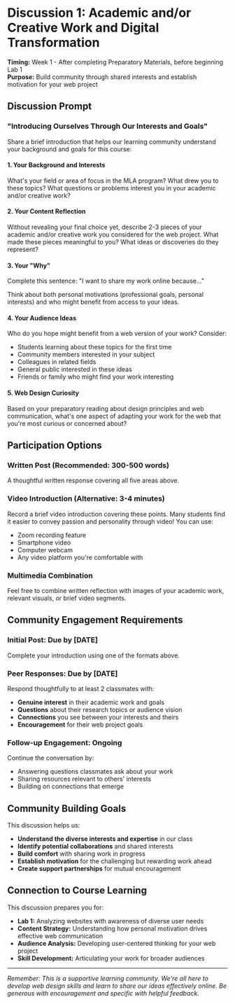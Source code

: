 # Discussion 1: Academic and/or Creative Work and Digital Transformation

**Timing:** Week 1 - After completing Preparatory Materials, before beginning Lab 1  
**Purpose:** Build community through shared interests and establish motivation for your web project

## Discussion Prompt

### **"Introducing Ourselves Through Our Interests and Goals"**

Share a brief introduction that helps our learning community understand your background and goals for this course:

#### **1. Your Background and Interests** 
What's your field or area of focus in the MLA program? What drew you to these topics? What questions or problems interest you in your academic and/or creative work?

#### **2. Your Content Reflection** 
Without revealing your final choice yet, describe 2-3 pieces of your academic and/or creative work you considered for the web project. What made these pieces meaningful to you? What ideas or discoveries do they represent?

#### **3. Your "Why"** 
Complete this sentence: "I want to share my work online because..." 

Think about both personal motivations (professional goals, personal interests) and who might benefit from access to your ideas.

#### **4. Your Audience Ideas** 
Who do you hope might benefit from a web version of your work? Consider:
- Students learning about these topics for the first time
- Community members interested in your subject
- Colleagues in related fields
- General public interested in these ideas
- Friends or family who might find your work interesting

#### **5. Web Design Curiosity**
Based on your preparatory reading about design principles and web communication, what's one aspect of adapting your work for the web that you're most curious or concerned about?

## Participation Options

### **Written Post (Recommended: 300-500 words)**
A thoughtful written response covering all five areas above.

### **Video Introduction (Alternative: 3-4 minutes)**
Record a brief video introduction covering these points. Many students find it easier to convey passion and personality through video! You can use:
- Zoom recording feature
- Smartphone video
- Computer webcam
- Any video platform you're comfortable with

### **Multimedia Combination**
Feel free to combine written reflection with images of your academic work, relevant visuals, or brief video segments.

## Community Engagement Requirements

### **Initial Post:** Due by [DATE]
Complete your introduction using one of the formats above.

### **Peer Responses:** Due by [DATE] 
Respond thoughtfully to at least 2 classmates with:
- **Genuine interest** in their academic work and goals
- **Questions** about their research topics or audience vision
- **Connections** you see between your interests and theirs
- **Encouragement** for their web project goals

### **Follow-up Engagement:** Ongoing
Continue the conversation by:
- Answering questions classmates ask about your work
- Sharing resources relevant to others' interests
- Building on connections that emerge

## Community Building Goals

This discussion helps us:
- **Understand the diverse interests and expertise** in our class
- **Identify potential collaborations** and shared interests
- **Build comfort** with sharing work in progress
- **Establish motivation** for the challenging but rewarding work ahead
- **Create support partnerships** for mutual encouragement

## Connection to Course Learning

This discussion prepares you for:
- **Lab 1:** Analyzing websites with awareness of diverse user needs
- **Content Strategy:** Understanding how personal motivation drives effective web communication
- **Audience Analysis:** Developing user-centered thinking for your web project
- **Skill Development:** Articulating your work for broader audiences

---

*Remember: This is a supportive learning community. We're all here to develop web design skills and learn to share our ideas effectively online. Be generous with encouragement and specific with helpful feedback.*
